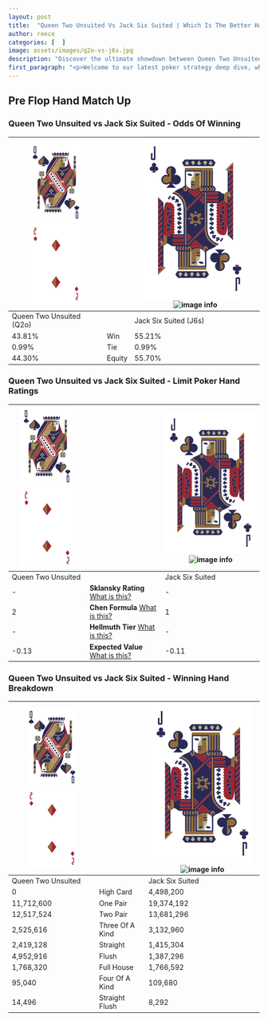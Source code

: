 ```yaml
---
layout: post
title:  "Queen Two Unsuited Vs Jack Six Suited | Which Is The Better Hand In Poker? A Complete Guide"
author: reece
categories: [  ]
image: assets/images/q2o-vs-j6s.jpg
description: "Discover the ultimate showdown between Queen Two Unsuited and Jack Six Suited in poker! Uncover the odds, strategies, and scenarios where one hand triumphs over the other. Get ready to up your poker game with this thrilling analysis."
first_paragraph: "<p>Welcome to our latest poker strategy deep dive, where we're pitting two distinct hands against each other in a high-stakes showdown: Queen Two Unsuited vs Jack Six Suited.</p><p>In the dynamic world of poker, every decision counts, and knowing which hand holds the upper hand is key to your success at the table.</p><p>In this article, we'll dissect these two hands, explore the scenarios where one dominates the other, and equip you with the knowledge to make strategic choices that can tip the odds in your favor.</p><p>Get ready to unravel the intriguing dynamics of these poker hands and elevate your game to new heights.</p>"
---
```




[comment]: # (sp0)

## Pre Flop Hand Match Up

<div class="table hand-ratings" markdown="1"> 



### Queen Two Unsuited vs Jack Six Suited - Odds Of Winning


    
| ![image info](assets/images/hand1/Q.png) ![image info](assets/images/hand1/2o.png) |  | ![image info](assets/images/hand2/J.png) ![image info](assets/images/hand2/6s.png) |
| -------- | -------- | -------- |
| Queen Two Unsuited (Q2o) |  | Jack Six Suited (J6s) |
| 43.81% | Win | 55.21% |
| 0.99% | Tie | 0.99% |
| 44.30% | Equity | 55.70% |




[comment]: # (sp1)



### Queen Two Unsuited vs Jack Six Suited - Limit Poker Hand Ratings


    
| ![image info](assets/images/hand1/Q.png) ![image info](assets/images/hand1/2o.png) |  | ![image info](assets/images/hand2/J.png) ![image info](assets/images/hand2/6s.png) |
| -------- | -------- | -------- |
| Queen Two Unsuited |  | Jack Six Suited |
| - | **Sklansky Rating** [What is this?](/sklansky-rating-explained) | - |
| 2 | **Chen Formula** [What is this?](/chen-formula-explained) | 1 |
| - | **Hellmuth Tier** [What is this?](/Hellmuth-tier-explained) | - |
| -0.13 | **Expected Value** [What is this?](/expected-value-explained) | -0.11 |




[comment]: # (sp2)



### Queen Two Unsuited vs Jack Six Suited - Winning Hand Breakdown


    
| ![image info](assets/images/hand1/Q.png) ![image info](assets/images/hand1/2o.png) |  | ![image info](assets/images/hand2/J.png) ![image info](assets/images/hand2/6s.png) |
| -------- | -------- | -------- |
| Queen Two Unsuited |  | Jack Six Suited |
| 0 | High Card | 4,498,200 |
| 11,712,600 | One Pair | 19,374,192 |
| 12,517,524 | Two Pair | 13,681,296 |
| 2,525,616 | Three Of A Kind | 3,132,960 |
| 2,419,128 | Straight | 1,415,304 |
| 4,952,916 | Flush | 1,387,296 |
| 1,768,320 | Full House | 1,766,592 |
| 95,040 | Four Of A Kind | 109,680 |
| 14,496 | Straight Flush | 8,292 |




[comment]: # (sp3)



</div>

[comment]: # (sp4)



[comment]: # (sp5)

